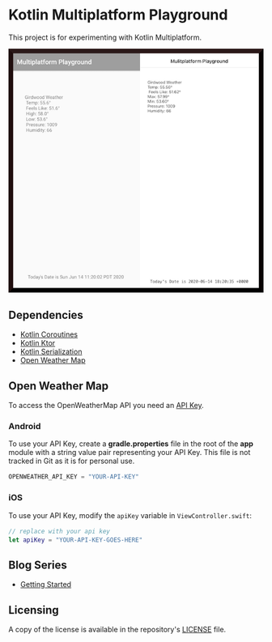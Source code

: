 # Kotlin Multiplatform Playground
This project is for experimenting with Kotlin Multiplatform. 

![kmp image](kmp-app.png)

## Dependencies
 - [Kotlin Coroutines](https://kotlinlang.org/docs/reference/coroutines-overview.html)
 - [Kotlin Ktor](https://ktor.io/clients/index.html)
 - [Kotlin Serialization](https://github.com/Kotlin/kotlinx.serialization)
 - [Open Weather Map](https://openweathermap.org/)
 
 ## Open Weather Map
 To access the OpenWeatherMap API you need an [API Key](http://openweathermap.org/appid).  
 
 ### Android
 To use your API Key, create a **gradle.properties** file in the root of the **app** module with a string value pair representing your API Key.  This file is not tracked in Git as it is for personal use.
 
 ```groovy
 OPENWEATHER_API_KEY = "YOUR-API-KEY"
 ```

### iOS
To use your API Key, modify the `apiKey` variable in `ViewController.swift`:

```swift
// replace with your api key
let apiKey = "YOUR-API-KEY-GOES-HERE"
```
## Blog Series
 - [Getting Started](http://gh.jdoneill.com/2019/12/06/kotlin-mulitplatform/)

## Licensing
A copy of the license is available in the repository's [LICENSE](LICENSE) file.
